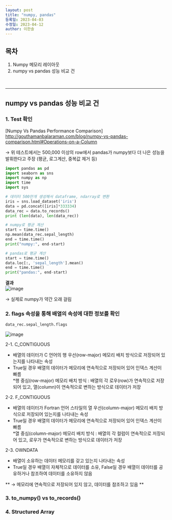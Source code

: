 ```yaml
---
layout: post
title: "numpy, pandas"
등록일: 2023-04-03
수정일: 2023-04-12
author: 이한솔
---
```


## **목차**
1. Numpy 메모리 레이아웃
2. numpy vs pandas 성능 비교 건

<Br>
   
---

   ## **numpy vs pandas 성능 비교 건**
   ### **1. Test 확인**
   [Numpy Vs Pandas Performance Comparison] <BR>
   <http://gouthamanbalaraman.com/blog/numpy-vs-pandas-comparison.html#Operations-on-a-Column>

   → 위 테스트에서는 500,000 이상의 row에서 pandas가 numpy보다 더 나은 성능을 발휘한다고 주장 (평균, 로그계산, 중복값 제거 등)

   ```python
   import pandas as pd
   import seaborn as sns
   import numpy as np
   import time
   import sys

   # 데이터 500만개 생성해서 dataframe, ndarray로 변환
   iris = sns.load_dataset('iris')
   data = pd.concat([iris]*333334)
   data_rec = data.to_records()
   print (len(data), len(data_rec))

   # numpy로 평균 계산
   start = time.time()
   np.mean(data_rec.sepal_length)
   end = time.time()
   print("numpy:", end-start)

   # pandas로 평균 계산
   start = time.time()
   data.loc[:, 'sepal_length'].mean()
   end = time.time()
   print("pandas:", end-start)

```

   **결과** <BR>
   ![image](https://user-images.githubusercontent.com/109563345/231366441-8434755c-4fcd-4f7c-903d-c109d2b925f3.png)

   → 실제로 numpy가 약간 오래 걸림
  
   ### **2. flags 속성을 통해 배열의 속성에 대한 정보를 확인**  
   
   ```python
   data_rec.sepal_length.flags
   ``` 
   ![image](https://user-images.githubusercontent.com/109563345/231384119-05ffd27a-e48b-425a-954b-db9f1fff5fda.png)
   
   2-1. C_CONTIGUOUS
   - 배열의 데이터가 C 언어의 행 우선(row-major) 메모리 배치 방식으로 저장되어 있는지를 나타내는 속성
   - True일 경우 배열의 데이터가 메모리에 연속적으로 저장되어 있어 인덱스 계산이 빠름 <br>
    *행 중심(row-major) 메모리 배치 방식 : 배열의 각 로우(row)가 연속적으로 저장되어 있고, 열(column)이 연속적으로 변하는 방식으로 데이터가 저장

   2-2. F_CONTIGUOUS
   - 배열의 데이터가 Fortran 언어 스타일의 열 우선(column-major) 메모리 배치 방식으로 저장되어 있는지를 나타내는 속성
   - True일 경우 배열의 데이터가 메모리에 연속적으로 저장되어 있어 인덱스 계산이 빠름 <br>
    *열 중심(column-major) 메모리 배치 방식 : 배열의 각 컬럼이 연속적으로 저장되어 있고, 로우가 연속적으로 변하는 방식으로 데이터가 저장

   2-3. OWNDATA
   - 배열이 소유하는 데이터 메모리를 갖고 있는지 나타내는 속성
   - True일 경우 배열이 자체적으로 데이터를 소유, False일 경우 배열이 데이터를 공유하거나 참조하여 데이터를 소유하지 않음
   
   ** → 메모리에 연속적으로 저장되어 있지 않고, 데이터를 참조하고 있음 **
   
   ### **3. to_numpy() vs to_records()**  
   ### **4. Structured Array**
   
